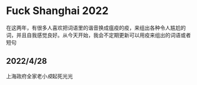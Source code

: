 # Fuck Shanghai 2022

在这两年，有很多人喜欢把词语里的谐音换成瘟疫的疫，来组出各种令人尴尬的词，并且自我感觉良好。从今天开始，我会不定期更新可以用疫来组出的词语或者短句

## 2022/4/28
上海政府全家老小*疫*起死光光
